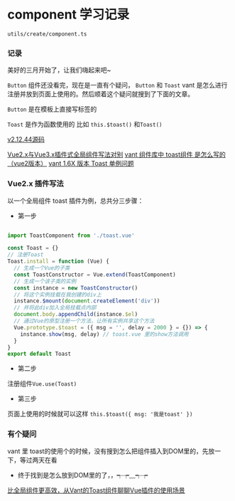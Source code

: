 # component 学习记录

`utils/create/component.ts`


### 记录

美好的三月开始了，让我们嗨起来吧~

`Button` 组件还没看完，现在是一直有个疑问， `Button` 和 `Toast` vant 是怎么进行注册并放到页面上使用的。然后顺着这个疑问就搜到了下面的文章。

`Button` 是在模板上直接写标签的

`Toast` 是作为函数使用的 比如 `this.$toast()` 和`Toast()`

[v2.12.44源码](https://github.com/youzan/vant/blob/v2.12.44/src/toast/index.js#L183)

[Vue2.x与Vue3.x插件式全局组件写法对别](http://zyyzg.cn/2021/05/25/Vue2-x%E4%B8%8EVue3-x%E6%8F%92%E4%BB%B6%E5%BC%8F%E5%85%A8%E5%B1%80%E7%BB%84%E4%BB%B6%E5%86%99%E6%B3%95%E5%AF%B9%E5%88%AB/)
[vant 组件库中 toast组件 是怎么写的（vue2版本）](https://www.helloworld.net/p/1548847801)
[vant 1.6X 版本 Toast 单例问题](https://www.programminghunter.com/article/9540777756/)

### Vue2.x 插件写法

以一个全局组件 toast 插件为例，总共分三步骤：

- 第一步
```javascript

import ToastComponent from './toast.vue'

const Toast = {}
// 注册Toast
Toast.install = function (Vue) {
  // 生成一个Vue的子类
  const ToastConstructor = Vue.extend(ToastComponent)
  // 生成一个该子类的实例
  const instance = new ToastConstructor()
  // 将这个实例挂载在我创建的div上
  instance.$mount(document.createElement('div'))
  // 并将此div加入全局挂载点内部
  document.body.appendChild(instance.$el)
  // 通过Vue的原型注册一个方法，让所有实例共享这个方法
  Vue.prototype.$toast = ({ msg = '', delay = 2000 } = {}) => {
    instance.show(msg, delay) // toast.vue 里的show方法调用
  }
}
export default Toast

```

- 第二步

注册组件`Vue.use(Toast)`

- 第三步

页面上使用的时候就可以这样 `this.$toast({ msg: '我是toast' })`




### 有个疑问

vant 里 toast的使用个的时候，没有搜到怎么把组件插入到DOM里的，先放一下，等过两天在看

* 终于找到是怎么放到DOM里的了，，┭┮﹏┭┮ 

[比全局组件更高效，从Vant的Toast组件聊聊Vue插件的使用场景](http://soiiy.com/Vue-js/14332.html)

